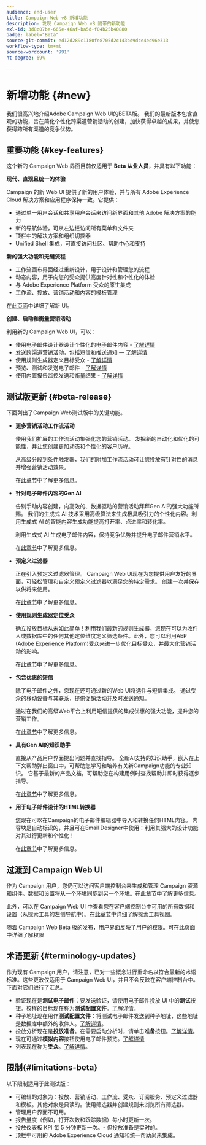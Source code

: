 ```yaml
---
audience: end-user
title: Campaign Web v8 新增功能
description: 发现 Campaign Web v8 附带的新功能
exl-id: 3d8c07be-665e-46af-ba5d-f04b25b40880
badge: label="Beta"
source-git-commit: ed12d289c1180fe8705d2c143bd9dce4ed96e313
workflow-type: tm+mt
source-wordcount: '991'
ht-degree: 69%

---
```



# 新增功能 {#new}

我们很高兴地介绍Adobe Campaign Web UI的BETA版。 我们的最新版本包含直观的功能，旨在简化个性化跨渠道营销活动的创建，加快获得卓越的成果，并使您获得跨所有渠道的竞争优势。

## 重要功能 {#key-features}

这个新的 Campaign Web 界面目前仅适用于 **Beta 从业人员**，并具有以下功能：

**现代、直观且统一的体验**

Campaign 的新 Web UI 提供了新的用户体验，并与所有 Adobe Experience Cloud 解决方案和应用程序保持一致。它提供：

* 通过单一用户会话和共享用户会话来访问新界面和其他 Adobe 解决方案的能力
* 新的导航体验，可从左边栏访问所有菜单和文件夹
* 顶栏中的解决方案和组织切换器
* Unified Shell 集成，可直接访问社区、帮助中心和支持

**新的强大功能和无缝流程**

* 工作流画布界面经过重新设计，用于设计和管理您的流程
* 动态内容，用于向您的受众提供高度针对性和个性化的体验
* 与 Adobe Experience Platform 受众的原生集成
* 工作流、投放、营销活动和内容的模板管理

在[此页面](../get-started/user-interface.md)中详细了解新 UI。

**创建、启动和衡量营销活动**

利用新的 Campaign Web UI，可以：

* 使用电子邮件设计器设计个性化的电子邮件内容 - [了解详情](../content/edit-content.md)
* 发送跨渠道营销活动，包括短信和推送通知 —  [了解详情](../workflows/activities/channels.md)
* 使用规则生成器定义目标受众 - [了解详情](../audience/about-audiences.md)
* 预览、测试和发送电子邮件 - [了解详情](../monitor/prepare-send.md)
* 使用内置报告监控发送和衡量结果 - [了解详情](../reporting/delivery-reports.md)


## 测试版更新 {#beta-release}

下面列出了Campaign Web测试版中的关键功能。

* **更多营销活动工作流活动**

  使用我们扩展的工作流活动集强化您的营销活动。 发掘新的自动化和优化的可能性，并让您创建更加动态和个性化的客户历程。

  从高级分段到条件触发器，我们的附加工作流活动可让您投放有针对性的消息并增强营销活动效果。

  在[此章节](../workflows/gs-workflows.md)中了解更多信息。

* **针对电子邮件内容的Gen AI**

  告别手动内容创建，向高效的、数据驱动的营销活动拜拜Gen AI的强大功能所赐。  我们的生成式 AI 技术采用高级算法来生成极具吸引力的个性化内容。利用生成式 AI 的智能内容生成功能提高打开率、点进率和转化率。

  利用生成式 AI 生成电子邮件内容，保持竞争优势并提升电子邮件营销水平。

  在[此章节](../content/generative-gs.md)中了解更多信息。

* **预定义过滤器**

  正在引入预定义过滤器管理。 Campaign Web UI现在为您提供用户友好的界面，可轻松管理和自定义预定义过滤器以满足您的特定需求。 创建一次并保存以供将来使用。

  在[此章节](../get-started/predefined-filters.md)中了解更多信息。

* **使用规则生成器定位受众**

  确立投放目标从未如此简单！利用我们最新的规则生成器，您现在可以为收件人或数据库中的任何其他定位维度定义筛选条件。此外，您可以利用AEP (Adobe Experience Platform)受众来进一步优化目标受众，并最大化营销活动的影响。

  在[此章节](../audience/segment-builder.md)中了解更多信息。

* **包含优惠的短信**

  除了电子邮件之外，您现在还可通过新的Web UI将选件与短信集成。 通过受众的移动设备与其联系，提供促销活动并及时发送通知。

  通过在我们的高级Web平台上利用短信提供的集成优惠的强大功能，提升您的营销工作。

  在[此章节](../content/offers.md)中了解更多信息。

<!--
* Adobe Experience Manager (AEM) Integration
    
    With our AEM integration extended to web UI, you can easily manage assets and synchronize full HTML templates, empowering you to create captivating digital experiences without any hassle. 
    
    Elevate and streamline your content management capabilities on the web UI with this integration to boost productivity.
-->

* **具有Gen AI的知识助手**

  直接从产品用户界面提出问题并查找指导。 全新AI支持的知识助手，嵌入在上下文帮助弹出窗口中，可帮助您学习和培养有关新Campaign功能的专业知识。 它基于最新的产品文档，可帮助您在构建用例时查找帮助并即时获得逐步指导。

  在[此章节](../get-started/using-ai.md)中了解更多信息。

* **用于电子邮件设计的HTML转换器**

  您现在可以在Campaign的电子邮件编辑器中导入和转换任何HTML内容。 内容块是自动标识的，并且可在Email Designer中使用：利用其强大的设计功能对其进行更新和个性化！

  在[此章节](../content/existing-content.md)中了解更多信息。


## 过渡到 Campaign Web UI

作为 Campaign 用户，您仍可以访问客户端控制台来生成和管理 Campaign 资源和组件。数据和设置将从一个环境同步到另一个环境。在[此章节](../get-started/get-started.md#about-campaign-client-consoleac-client)中了解更多信息。

此外，可以在 Campaign Web UI 中查看您在客户端控制台中可用的所有数据和设置（从探索工具的左侧导航中）。在[此章节](../get-started/user-interface.md#explorer-user-interface-explorer)中详细了解探索工具视图。

随着 Campaign Web Beta 版的发布，用户界面反映了用户的权限。可在[此页面](../get-started/permissions.md)中详细了解权限

## 术语更新 {#terminology-updates}

作为现有 Campaign 用户，请注意，已对一些概念进行重命名以符合最新的术语标准。这些更改仅适用于 Campaign Web UI，并且不会反映在客户端控制台中。下面对它们进行了汇总。

* 验证现在是&#x200B;**测试电子邮件**：要发送验证，请使用电子邮件投放 UI 中的&#x200B;**测试**&#x200B;按钮。校样的目标现在称为&#x200B;**测试配置文件**。[了解详情](../preview-test/test-deliveries.md)。
* 种子地址现在用作&#x200B;**测试配置文件**：将测试电子邮件发送到种子地址，这些地址是数据库中额外的收件人。[了解详情](../preview-test/test-deliveries.md)。
* 投放分析现在是&#x200B;**投放准备**。在需要启动分析时，请单击&#x200B;**准备**&#x200B;按钮。[了解详情](../monitor/prepare-send.md)。
* 现在可通过&#x200B;**模拟内容**&#x200B;按钮使用电子邮件预览。[了解详情](../preview-test/preview-test.md)
* 列表现在称为&#x200B;**受众**。[了解详情](../audience/about-audiences.md)。

## 限制{#limitations-beta}

以下限制适用于此测试版：

* 可编辑的对象为：投放、营销活动、工作流、受众、订阅服务、预定义过滤器和模板。其他对象是只读的。使用筛选器并创建规则来浏览所有筛选器。
* 管理用户界面不可用。
* 报告量度（例如，打开次数和跟踪数据）每小时更新一次。
* 投放仪表板 KPI 每 5 分钟更新一次。- 但投放准备是实时的。
* 顶栏中可用的 Adobe Experience Cloud 通知和统一帮助尚未集成。

